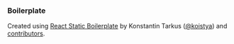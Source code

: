 ### Boilerplate

Created using [React Static Boilerplate](https://github.com/koistya/react-static-boilerplate) by Konstantin Tarkus ([@koistya](https://twitter.com/koistya)) and [contributors](https://github.com/koistya/react-static-boilerplate/graphs/contributors).

